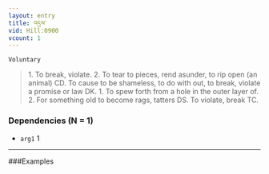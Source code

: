```yaml
---
layout: entry
title: འདྲལ་
vid: Hill:0900
vcount: 1
---
```

`Voluntary` 
> 1\.
 To break, violate\.
 2\.
 To tear to pieces, rend asunder, to rip open (an animal) CD\.
 To cause to be shameless, to do with out, to break, violate a promise or law DK\.
 1\.
 To spew forth from a hole in the outer layer of\.
 2\.
 For something old to become rags, tatters DS\.
 To violate, break TC\.

### Dependencies (N = 1)
* `arg1` 1

---

###Examples



